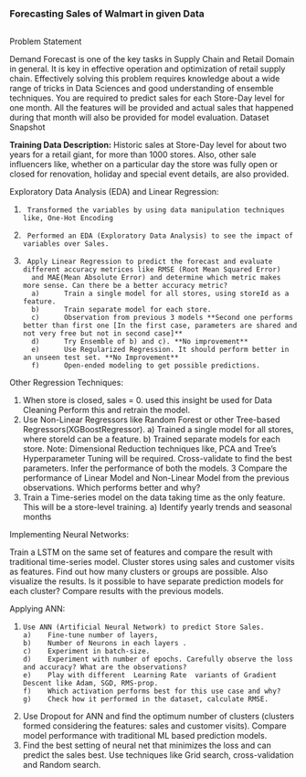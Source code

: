 ### Forecasting Sales of Walmart in given Data

<p align="center"><img src"https://github.com/Starkultra/Walmart-Sales-Prediction/blob/master/assets/walmart-store.jpg" width=30%><p>
 
Problem Statement

Demand Forecast is one of the key tasks in Supply Chain and Retail Domain in general. It is key in effective operation and optimization of retail supply chain. 
Effectively solving this problem requires knowledge about a wide range of tricks in Data Sciences and good understanding of ensemble techniques. 
You are required to predict sales for each Store-Day level for one month. 
All the features will be provided and actual sales that happened during that month will also be provided for model evaluation. 
Dataset Snapshot

**Training Data Description:** Historic sales at Store-Day level for about two years for a retail giant, for more than 1000 stores. 
Also, other sale influencers like, whether on a particular day the store was fully open or closed for renovation, holiday and special event details, are also provided. 

 

Exploratory Data Analysis (EDA) and Linear Regression:

1.      Transformed the variables by using data manipulation techniques like, One-Hot Encoding 
2.      Performed an EDA (Exploratory Data Analysis) to see the impact of variables over Sales.
3.      Apply Linear Regression to predict the forecast and evaluate different accuracy metrices like RMSE (Root Mean Squared Error)
         and MAE(Mean Absolute Error) and determine which metric makes more sense. Can there be a better accuracy metric?
         a)      Train a single model for all stores, using storeId as a feature.
         b)      Train separate model for each store.
         c)      Observation from previous 3 models **Second one performs better than first one [In the first case, parameters are shared and not very free but not in second case]**
         d)      Try Ensemble of b) and c). **No improvement**
         e)      Use Regularized Regression. It should perform better in an unseen test set. **No Improvement**
         f)      Open-ended modeling to get possible predictions.


Other Regression Techniques:

1. When store is closed, sales = 0. used this insight be used for Data Cleaning Perform this and retrain the model.
2. Use Non-Linear Regressors like Random Forest or other Tree-based Regressors(XGBoostRegressor).
       a)    Trained a single model for all stores, where storeId can be a feature.
       b)    Trained separate models for each store.
       Note: Dimensional Reduction techniques like, PCA and Tree’s Hyperparameter Tuning will be required. Cross-validate to find the
                  best parameters. Infer the performance of both the models. 
3 Compare the performance of Linear Model and Non-Linear Model from the previous observations. Which performs better and why?
4. Train a Time-series model on the data taking time as the only feature. This will be a store-level training.
       a)    Identify yearly trends and seasonal months
 


Implementing Neural Networks:

Train a LSTM on the same set of features and compare the result with traditional time-series model.
Cluster stores using sales and customer visits as features. Find out how many clusters or groups are possible. Also visualize the results.
Is it possible to have separate prediction models for each cluster? Compare results with the previous models.


Applying ANN:

1.     Use ANN (Artificial Neural Network) to predict Store Sales.
       a)    Fine-tune number of layers,
       b)    Number of Neurons in each layers .
       c)    Experiment in batch-size.
       d)    Experiment with number of epochs. Carefully observe the loss and accuracy? What are the observations?
       e)    Play with different  Learning Rate  variants of Gradient Descent like Adam, SGD, RMS-prop.
       f)    Which activation performs best for this use case and why?
       g)    Check how it performed in the dataset, calculate RMSE.
2.    Use Dropout for ANN and find the optimum number of clusters (clusters formed considering the features: sales and customer
       visits). Compare model performance with traditional ML based prediction models. 
3.    Find the best setting of neural net that minimizes the loss and can predict the sales best. Use techniques like Grid
       search, cross-validation and Random search.
